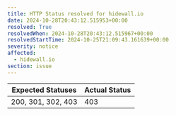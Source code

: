 ```yaml
---
title: HTTP Status resolved for hidewall.io
date: 2024-10-28T20:43:12.515953+00:00
resolved: True
resolvedWhen: 2024-10-28T20:43:12.515967+00:00
resolvedStartTime: 2024-10-25T21:09:43.161639+00:00
severity: notice
affected:
  - hidewall.io
section: issue
---
```


| Expected Statuses | Actual Status  |
|-------------------|----------------|
| 200, 301, 302, 403 | 403 |
